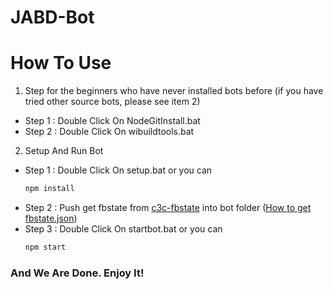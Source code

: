 # JABD-Bot
# How To Use
1. Step for the beginners who have never installed bots before (if you have tried other source bots, please see item 2)
- Step 1 : Double Click On NodeGitInstall.bat
- Step 2 : Double Click On wibuildtools.bat
2. Setup And Run Bot
- Step 1 : Double Click On setup.bat or you can
  ```sh
  npm install
  ```
- Step 2 : Push get fbstate from <a href="https://github.com/c3cbot/c3c-fbstate">c3c-fbstate</a> into bot folder (<a href="https://www.youtube.com/embed/KN6UzbisSFo">How to get fbstate.json<a>)
- Step 3 : Double Click On startbot.bat
  or you can
  ```sh
  npm start
  ```
 <h3>And We Are Done. Enjoy It!</h3>
